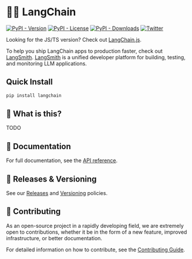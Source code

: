 # 🦜️🔗 LangChain

[![PyPI - Version](https://img.shields.io/pypi/v/langchain?label=%20)](https://pypi.org/project/langchain/#history)
[![PyPI - License](https://img.shields.io/pypi/l/langchain)](https://opensource.org/licenses/MIT)
[![PyPI - Downloads](https://img.shields.io/pepy/dt/langchain)](https://pypistats.org/packages/langchain)
[![Twitter](https://img.shields.io/twitter/url/https/twitter.com/langchainai.svg?style=social&label=Follow%20%40LangChainAI)](https://twitter.com/langchainai)

Looking for the JS/TS version? Check out [LangChain.js](https://github.com/langchain-ai/langchainjs).

To help you ship LangChain apps to production faster, check out [LangSmith](https://smith.langchain.com).
[LangSmith](https://smith.langchain.com) is a unified developer platform for building, testing, and monitoring LLM applications.

## Quick Install

```bash
pip install langchain
```

## 🤔 What is this?

TODO

## 📖 Documentation

For full documentation, see the [API reference](https://reference.langchain.com/python/langchain_classic).

## 📕 Releases & Versioning

See our [Releases](https://docs.langchain.com/oss/python/release-policy) and [Versioning](https://docs.langchain.com/oss/python/versioning) policies.

## 💁 Contributing

As an open-source project in a rapidly developing field, we are extremely open to contributions, whether it be in the form of a new feature, improved infrastructure, or better documentation.

For detailed information on how to contribute, see the [Contributing Guide](https://docs.langchain.com/oss/python/contributing/overview).
